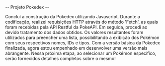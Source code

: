 
-- Projeto Pokedex --

Concluí a construção da Pokedex utilizando Javascript. Durante a codificação, realizei requisições HTTP através do método 'Fetch', as quais foram recebidas pela API Restful da PokeAPI. Em seguida, procedi ao devido tratamento dos dados obtidos. Os valores resultantes foram utilizados para preencher uma lista, possibilitando a exibição dos Pokémon com seus respectivos nomes, IDs e tipos. Com a versão básica da Pokedex finalizada, agora estou empenhado em desenvolver uma versão mais abrangente. Nessa próxima etapa, ao selecionar um Pokémon específico, serão fornecidos detalhes completos sobre o mesmo!
